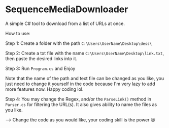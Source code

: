 # SequenceMediaDownloader

A simple C# tool to download from a list of URLs at once.

How to use:

Step 1: Create a folder with the path `C:\Users\UserName\Desktop\dess\`

Step 2: Create a txt file with the name `C:\Users\UserName\Desktop\link.txt`, then paste the desired links into it.

Step 3: Run `Program.cs` and Enjoy

Note that the name of the path and text file can be changed as you like, you just need to change it yourself in the code because I'm very lazy to add more features now. Happy coding lol.

Step 4: You may change the Regex, and/or the `ParseLink()` method in `Parser.cs` for filtering the URL(s). It also gives ability to name the files as you like.

--> Change the code as you would like, your coding skill is the power 😉
